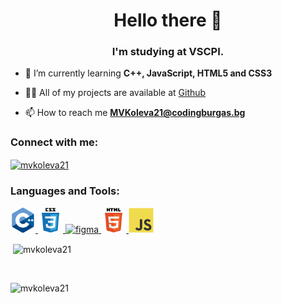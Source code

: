 <h1 align="center">Hello there 👋 </h1>
<h3 align="center">I'm studying at VSCPI.</h3>

- 🌱 I’m currently learning **C++, JavaScript, HTML5 and CSS3** 

- 👨‍💻 All of my projects are available at [Github](Github)

- 📫 How to reach me **MVKoleva21@codingburgas.bg**

<h3 align="left">Connect with me:</h3>

<p align="left">
<a href="https://linkedin.com/in/mvkoleva21" target="blank"><img align="center" src="https://raw.githubusercontent.com/rahuldkjain/github-profile-readme-generator/master/src/images/icons/Social/linked-in-alt.svg" alt="mvkoleva21" height="30" width="40" /></a>
</p>

<h3 align="left">Languages and Tools:</h3>
<p align="left"> <a href="https://www.w3schools.com/cpp/" target="_blank" rel="noreferrer"> <img src="https://raw.githubusercontent.com/devicons/devicon/master/icons/cplusplus/cplusplus-original.svg" alt="cplusplus" width="40" height="40"/> </a> <a href="https://www.w3schools.com/css/" target="_blank" rel="noreferrer"> <img src="https://raw.githubusercontent.com/devicons/devicon/master/icons/css3/css3-original-wordmark.svg" alt="css3" width="40" height="40"/> </a> <a href="https://www.figma.com/" target="_blank" rel="noreferrer"> <img src="https://www.vectorlogo.zone/logos/figma/figma-icon.svg" alt="figma" width="40" height="40"/> </a> <a href="https://www.w3.org/html/" target="_blank" rel="noreferrer"> <img src="https://raw.githubusercontent.com/devicons/devicon/master/icons/html5/html5-original-wordmark.svg" alt="html5" width="40" height="40"/> </a> <a href="https://developer.mozilla.org/en-US/docs/Web/JavaScript" target="_blank" rel="noreferrer"> <img src="https://raw.githubusercontent.com/devicons/devicon/master/icons/javascript/javascript-original.svg" alt="javascript" width="40" height="40"/> </a> </p>


<p>&nbsp;<img align="center" src="https://github-readme-stats.vercel.app/api?username=mvkoleva21&show_icons=true&locale=en" alt="mvkoleva21" /></p>
<br>
<p><img align="left" src="https://github-readme-stats.vercel.app/api/top-langs?username=mvkoleva21&show_icons=true&locale=en&layout=compact" alt="mvkoleva21" /></p>

